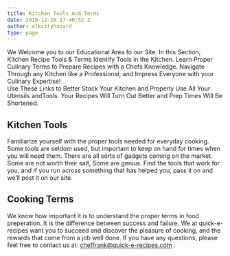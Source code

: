 ```yaml
---
title: Kitchen Tools And Terms
date: 2019-12-16 17:40:52 Z
author: elkcityhazard
type: page
---
```


We Welcome you to our Educational Area fo our Site. In this Section, Kitchen Recipe Tools & Terms Identify Tools in the Kitchen. Learn Proper Culinary Terms to Prepare Recipes with a Chefs Knowledge. Navigate Through any Kitchen like a Professional, and Impress Everyone with your Culinary Expertise!  
Use These Links to Better Stock Your Kitchen and Properly Use All Your Utensils andTools. Your Recipes Will Turn Out Better and Prep Times Will Be Shortened.

## Kitchen Tools

Familiarize yourself with the proper tools needed for everyday cooking. Some tools are seldom used, but important to keep on hand for times when you will need them. There are all sorts of gadgets coming on the market. Some are not worth their salt, Some are genius. Find the tools that work for you, and if you run across something that has helped you, pass it on and we&#8217;ll post it on our site.

## Cooking Terms

We know how important it is to understand the proper terms in food preperation. It is the difference between success and failure. We at quick-e-recipes want you to succeed and discover the pleasure of cooking, and the rewards that come from a job well done. If you have any questions, please feel free to contact us at: <a href="mailto:cheffrank@quick-e-recipes.com" rel="noopener noreferrer" target="_blank">cheffrank@quick-e-recipes.com</a> .